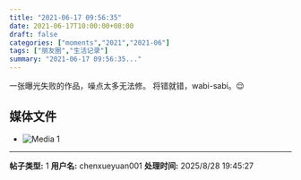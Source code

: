 ```yaml
---
title: "2021-06-17 09:56:35"
date: 2021-06-17T10:00:00+08:00
draft: false
categories: ["moments","2021","2021-06"]
tags: ["朋友圈","生活记录"]
summary: "2021-06-17 09:56:35..."
---
```


一张曝光失败的作品，噪点太多无法修。
将错就错，wabi-sabi。😌

## 媒体文件

- ![Media 1](/Moments/photos/2021-06-17/202106170956350.jpg)

---

**帖子类型:** 1
**用户名:** chenxueyuan001
**处理时间:** 2025/8/28 19:45:27